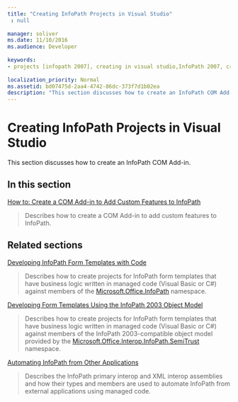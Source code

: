 ```yaml
---
title: "Creating InfoPath Projects in Visual Studio"
 : null
 
manager: soliver
ms.date: 11/10/2016
ms.audience: Developer
 
keywords:
- projects [infopath 2007], creating in visual studio,InfoPath 2007, creating projects in Visual Studio
 
localization_priority: Normal
ms.assetid: bd07475d-2aa4-4742-86dc-373f7d1b02ea
description: "This section discusses how to create an InfoPath COM Add-in."
---
```


# Creating InfoPath Projects in Visual Studio

This section discusses how to create an InfoPath COM Add-in. 
  
## In this section

[How to: Create a COM Add-in to Add Custom Features to InfoPath](how-to-create-a-com-add-in-to-add-custom-features-to-infopath.md)
  
> Describes how to create a COM Add-in to add custom features to InfoPath.
    
## Related sections

[Developing InfoPath Form Templates with Code](http://msdn.microsoft.com/library/b43ada73-349d-498f-a8bb-e8fd5020d207%28Office.15%29.aspx)
  
> Describes how to create projects for InfoPath form templates that have business logic written in managed code (Visual Basic or C#) against members of the [Microsoft.Office.InfoPath](https://msdn.microsoft.com/library/Microsoft.Office.InfoPath.aspx) namespace. 
    
[Developing Form Templates Using the InfoPath 2003 Object Model](http://msdn.microsoft.com/library/c74cbcd0-4fe6-4eb7-a05c-f61e1868c42b%28Office.15%29.aspx)
  
> Describes how to create projects for InfoPath form templates that have business logic written in managed code (Visual Basic or C#) against members of the InfoPath 2003-compatible object model provided by the [Microsoft.Office.Interop.InfoPath.SemiTrust](https://msdn.microsoft.com/library/Microsoft.Office.Interop.InfoPath.SemiTrust.aspx) namespace. 
    
[Automating InfoPath from Other Applications](automating-infopath-from-other-applications.md)
  
> Describes the InfoPath primary interop and XML interop assemblies and how their types and members are used to automate InfoPath from external applications using managed code.
    

